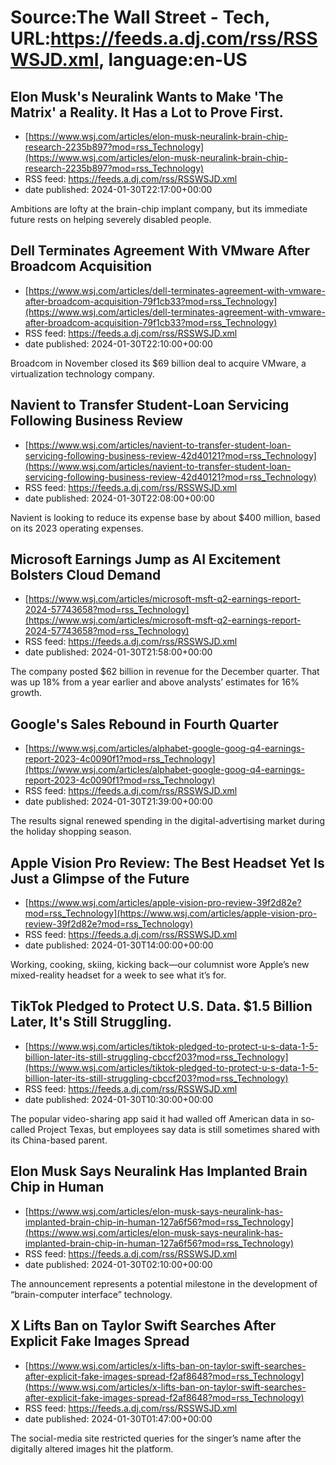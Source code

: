 # Source:The Wall Street - Tech, URL:https://feeds.a.dj.com/rss/RSSWSJD.xml, language:en-US

## Elon Musk's Neuralink Wants to Make 'The Matrix' a Reality. It Has a Lot to Prove First.
 - [https://www.wsj.com/articles/elon-musk-neuralink-brain-chip-research-2235b897?mod=rss_Technology](https://www.wsj.com/articles/elon-musk-neuralink-brain-chip-research-2235b897?mod=rss_Technology)
 - RSS feed: https://feeds.a.dj.com/rss/RSSWSJD.xml
 - date published: 2024-01-30T22:17:00+00:00

Ambitions are lofty at the brain-chip implant company, but its immediate future rests on helping severely disabled people.

## Dell Terminates Agreement With VMware After Broadcom Acquisition
 - [https://www.wsj.com/articles/dell-terminates-agreement-with-vmware-after-broadcom-acquisition-79f1cb33?mod=rss_Technology](https://www.wsj.com/articles/dell-terminates-agreement-with-vmware-after-broadcom-acquisition-79f1cb33?mod=rss_Technology)
 - RSS feed: https://feeds.a.dj.com/rss/RSSWSJD.xml
 - date published: 2024-01-30T22:10:00+00:00

Broadcom in November closed its $69 billion deal to acquire VMware, a virtualization technology company.

## Navient to Transfer Student-Loan Servicing Following Business Review
 - [https://www.wsj.com/articles/navient-to-transfer-student-loan-servicing-following-business-review-42d40121?mod=rss_Technology](https://www.wsj.com/articles/navient-to-transfer-student-loan-servicing-following-business-review-42d40121?mod=rss_Technology)
 - RSS feed: https://feeds.a.dj.com/rss/RSSWSJD.xml
 - date published: 2024-01-30T22:08:00+00:00

Navient is looking to reduce its expense base by about $400 million, based on its 2023 operating expenses.

## Microsoft Earnings Jump as AI Excitement Bolsters Cloud Demand
 - [https://www.wsj.com/articles/microsoft-msft-q2-earnings-report-2024-57743658?mod=rss_Technology](https://www.wsj.com/articles/microsoft-msft-q2-earnings-report-2024-57743658?mod=rss_Technology)
 - RSS feed: https://feeds.a.dj.com/rss/RSSWSJD.xml
 - date published: 2024-01-30T21:58:00+00:00

The company posted $62 billion in revenue for the December quarter. That was up 18% from a year earlier and above analysts’ estimates for 16% growth.

## Google's Sales Rebound in Fourth Quarter
 - [https://www.wsj.com/articles/alphabet-google-goog-q4-earnings-report-2023-4c0090f1?mod=rss_Technology](https://www.wsj.com/articles/alphabet-google-goog-q4-earnings-report-2023-4c0090f1?mod=rss_Technology)
 - RSS feed: https://feeds.a.dj.com/rss/RSSWSJD.xml
 - date published: 2024-01-30T21:39:00+00:00

The results signal renewed spending in the digital-advertising market during the holiday shopping season.

## Apple Vision Pro Review: The Best Headset Yet Is Just a Glimpse of the Future
 - [https://www.wsj.com/articles/apple-vision-pro-review-39f2d82e?mod=rss_Technology](https://www.wsj.com/articles/apple-vision-pro-review-39f2d82e?mod=rss_Technology)
 - RSS feed: https://feeds.a.dj.com/rss/RSSWSJD.xml
 - date published: 2024-01-30T14:00:00+00:00

Working, cooking, skiing, kicking back—our columnist wore Apple’s new mixed-reality headset for a week to see what it’s for.

## TikTok Pledged to Protect U.S. Data. $1.5 Billion Later, It's Still Struggling.
 - [https://www.wsj.com/articles/tiktok-pledged-to-protect-u-s-data-1-5-billion-later-its-still-struggling-cbccf203?mod=rss_Technology](https://www.wsj.com/articles/tiktok-pledged-to-protect-u-s-data-1-5-billion-later-its-still-struggling-cbccf203?mod=rss_Technology)
 - RSS feed: https://feeds.a.dj.com/rss/RSSWSJD.xml
 - date published: 2024-01-30T10:30:00+00:00

The popular video-sharing app said it had walled off American data in so-called Project Texas, but employees say data is still sometimes shared with its China-based parent.

## Elon Musk Says Neuralink Has Implanted Brain Chip in Human
 - [https://www.wsj.com/articles/elon-musk-says-neuralink-has-implanted-brain-chip-in-human-127a6f56?mod=rss_Technology](https://www.wsj.com/articles/elon-musk-says-neuralink-has-implanted-brain-chip-in-human-127a6f56?mod=rss_Technology)
 - RSS feed: https://feeds.a.dj.com/rss/RSSWSJD.xml
 - date published: 2024-01-30T02:10:00+00:00

The announcement represents a potential milestone in the development of “brain-computer interface” technology.

## X Lifts Ban on Taylor Swift Searches After Explicit Fake Images Spread
 - [https://www.wsj.com/articles/x-lifts-ban-on-taylor-swift-searches-after-explicit-fake-images-spread-f2af8648?mod=rss_Technology](https://www.wsj.com/articles/x-lifts-ban-on-taylor-swift-searches-after-explicit-fake-images-spread-f2af8648?mod=rss_Technology)
 - RSS feed: https://feeds.a.dj.com/rss/RSSWSJD.xml
 - date published: 2024-01-30T01:47:00+00:00

The social-media site restricted queries for the singer’s name after the digitally altered images hit the platform.

